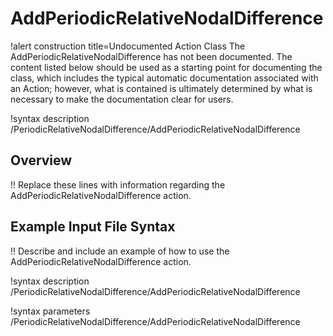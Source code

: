 # AddPeriodicRelativeNodalDifference

!alert construction title=Undocumented Action Class
The AddPeriodicRelativeNodalDifference has not been documented. The content listed below should be used as a starting point for
documenting the class, which includes the typical automatic documentation associated with an Action;
however, what is contained is ultimately determined by what is necessary to make the documentation
clear for users.

!syntax description /PeriodicRelativeNodalDifference/AddPeriodicRelativeNodalDifference

## Overview

!! Replace these lines with information regarding the AddPeriodicRelativeNodalDifference action.

## Example Input File Syntax

!! Describe and include an example of how to use the AddPeriodicRelativeNodalDifference action.

!syntax description /PeriodicRelativeNodalDifference/AddPeriodicRelativeNodalDifference

!syntax parameters /PeriodicRelativeNodalDifference/AddPeriodicRelativeNodalDifference
